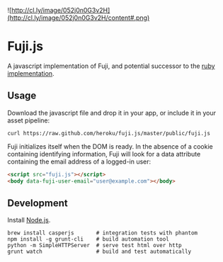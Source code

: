 ![http://cl.ly/image/052j0n0G3v2H](http://cl.ly/image/052j0n0G3v2H/content#.png)

# Fuji.js

A javascript implementation of Fuji, and potential successor to the [ruby implementation](https://github.com/heroku/fuji).

## Usage

Download the javascript file and drop it in your app, or include it in your asset pipeline:

```
curl https://raw.github.com/heroku/fuji.js/master/public/fuji.js
```

Fuji initializes itself when the DOM is ready. In the absence of a cookie containing identifying information, Fuji will look for a
data attribute containing the email address of a logged-in user:

```html
<script src="fuji.js"></script>
<body data-fuji-user-email="user@example.com"></body>
```

## Development

Install [Node.js](http://nodejs.org/).

```
brew install casperjs       # integration tests with phantom
npm install -g grunt-cli    # build automation tool
python -m SimpleHTTPServer  # serve test html over http
grunt watch                 # build and test automatically
```